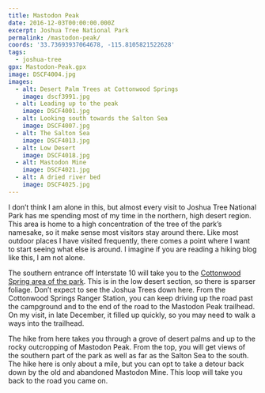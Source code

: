 ```yaml
---
title: Mastodon Peak
date: 2016-12-03T00:00:00.000Z
excerpt: Joshua Tree National Park
permalink: /mastodon-peak/
coords: '33.73693937064678, -115.8105821522628'
tags:
  - joshua-tree
gpx: Mastodon-Peak.gpx
image: DSCF4004.jpg
images:
  - alt: Desert Palm Trees at Cottonwood Springs
    image: dscf3991.jpg
  - alt: Leading up to the peak
    image: DSCF4001.jpg
  - alt: Looking south towards the Salton Sea
    image: DSCF4007.jpg
  - alt: The Salton Sea
    image: DSCF4013.jpg
  - alt: Low Desert
    image: DSCF4018.jpg
  - alt: Mastodon Mine
    image: DSCF4021.jpg
  - alt: A dried river bed
    image: DSCF4025.jpg
---
```

I don’t think I am alone in this, but almost every visit to Joshua Tree National Park has me spending most of my time in the northern, high desert region. This area is home to a high concentration of the tree of the park’s namesake, so it make sense most visitors stay around there. Like most outdoor places I have visited frequently, there comes a point where I want to start seeing what else is around. I imagine if you are reading a hiking blog like this, I am not alone.

The southern entrance off Interstate 10 will take you to the <a href="https://www.nps.gov/jotr/planyourvisit/cottonwood.htm">Cottonwood Spring area of the park</a>. This is in the low desert section, so there is sparser foliage. Don’t expect to see the Joshua Trees down here. From the Cottonwood Springs Ranger Station, you can keep driving up the road past the campground and to the end of the road to the Mastodon Peak trailhead. On my visit, in late December, it filled up quickly, so you may need to walk a ways into the trailhead.

The hike from here takes you through a grove of desert palms and up to the rocky outcropping of Mastodon Peak. From the top, you will get views of the southern part of the park as well as far as the Salton Sea to the south. The hike here is only about a mile, but you can opt to take a detour back down by the old and abandoned Mastodon Mine. This loop will take you back to the road you came on.



